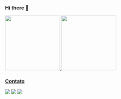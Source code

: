 ### Hi there 👋

<div>
<a href="https://github.com/fmalcantara">
<img height="180em" src="https://github-readme-stats.vercel.app/api/top-langs/?username=fmalcantara&layout=compact&langs_count=7&theme=dracula"/>
<img height="180em" src="https://github-readme-stats.vercel.app/api?username=fmalcantara&show_icons=true&theme=dracula&include_all_commits=true&count_private=true"/>
</div>

### Contato 
<a href = "mailto:fmalcantara@hotmail.com"><img src="https://img.shields.io/badge/Microsoft_Outlook-0078D4?style=for-the-badge&logo=microsoft-outlook&logoColor=white" target="_blank"></a>
<a href = "mailto:fmalcant@gmail.com"><img src="https://img.shields.io/badge/Gmail-D14836?style=for-the-badge&logo=gmail&logoColor=white" target="_blank"></a>
<a href="https://www.linkedin.com/in/fmalcantara" target="_blank"><img src="https://img.shields.io/badge/-LinkedIn-%230077B5?style=for-the-badge&logo=linkedin&logoColor=white" target="_blank"></a>   
</div>

          
